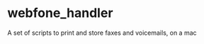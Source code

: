 webfone_handler
===============

A set of scripts to print and store faxes and voicemails, on a mac
